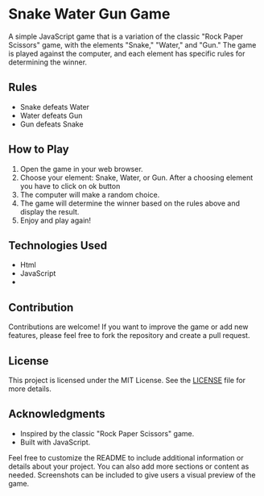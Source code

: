 # Snake Water Gun Game

A simple JavaScript game that is a variation of the classic "Rock Paper Scissors" game, with the elements "Snake," "Water," and "Gun." The game is played against the computer, and each element has specific rules for determining the winner.

## Rules

- Snake defeats Water
- Water defeats Gun
- Gun defeats Snake

## How to Play

1. Open the game in your web browser.
2. Choose your element: Snake, Water, or Gun. After a choosing element you have to click on ok button
3. The computer will make a random choice.
4. The game will determine the winner based on the rules above and display the result.
5. Enjoy and play again!

## Technologies Used
- Html
- JavaScript
- 
## Contribution

Contributions are welcome! If you want to improve the game or add new features, please feel free to fork the repository and create a pull request.

## License

This project is licensed under the MIT License. See the [LICENSE](LICENSE) file for more details.

## Acknowledgments

- Inspired by the classic "Rock Paper Scissors" game.
- Built with JavaScript.

Feel free to customize the README to include additional information or details about your project. You can also add more sections or content as needed. Screenshots can be included to give users a visual preview of the game.

